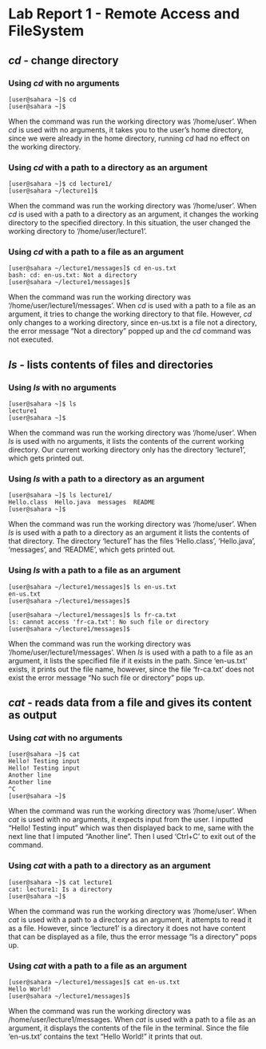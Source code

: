 # Lab Report 1 - Remote Access and FileSystem

## *cd* - change directory

### Using *cd* with no arguments
```
[user@sahara ~]$ cd
[user@sahara ~]$
```

When the command was run the working directory was ‘/home/user’.
When *cd* is used with no arguments, it takes you to the user’s home directory, since we were already in the home directory, running *cd* had no effect on the working directory.

### Using *cd* with a path to a directory as an argument
```
[user@sahara ~]$ cd lecture1/
[user@sahara ~/lecture1]$
```

When the command was run the working directory was ‘/home/user’.
When *cd* is used with a path to a directory as an argument, it changes the working directory to the specified directory. In this situation, the user changed the working directory to ‘/home/user/lecture1’.

### Using *cd* with a path to a file as an argument
```
[user@sahara ~/lecture1/messages]$ cd en-us.txt 
bash: cd: en-us.txt: Not a directory
[user@sahara ~/lecture1/messages]$
```

When the command was run the working directory was ‘/home/user/lecture1/messages’.
When *cd* is used with a path to a file as an argument, it tries to change the working directory to that file. However, *cd* only changes to a working directory, since en-us.txt is a file not a directory, the error message “Not a directory” popped up and the *cd* command was not executed.

## *ls* - lists contents of files and directories 

### Using *ls* with no arguments
```
[user@sahara ~]$ ls
lecture1
[user@sahara ~]$ 
```
When the command was run the working directory was ‘/home/user’.
When *ls* is used with no arguments, it lists the contents of the current working directory. Our current working directory only has the directory ‘lecture1’, which gets printed out.

### Using *ls* with a path to a directory as an argument
```
[user@sahara ~]$ ls lecture1/
Hello.class  Hello.java  messages  README
[user@sahara ~]$ 
```

When the command was run the working directory was ‘/home/user’.
When *ls* is used with a path to a directory as an argument it lists the contents of that directory. The directory ‘lecture1’ has the files ‘Hello.class’, ‘Hello.java’, ‘messages’, and ‘README’, which gets printed out.

### Using *ls* with a path to a file as an argument
```
[user@sahara ~/lecture1/messages]$ ls en-us.txt 
en-us.txt
[user@sahara ~/lecture1/messages]$ 
```
```
[user@sahara ~/lecture1/messages]$ ls fr-ca.txt
ls: cannot access 'fr-ca.txt': No such file or directory
[user@sahara ~/lecture1/messages]$
```

When the command was run the working directory was ‘/home/user/lecture1/messages’.
When *ls* is used with a path to a file as an argument, it lists the specified file if it exists in the path. Since ‘en-us.txt’ exists, it prints out the file name, however, since the file ‘fr-ca.txt’ does not exist the error message “No such file or directory” pops up.	

## *cat* - reads data from a file and gives its content as output

### Using *cat* with no arguments
```
[user@sahara ~]$ cat
Hello! Testing input
Hello! Testing input
Another line
Another line
^C
[user@sahara ~]$ 
```

When the command was run the working directory was ‘/home/user’.
When *cat* is used with no arguments, it expects input from the user. I inputted “Hello! Testing input” which was then displayed back to me, same with the next line that I imputed “Another line”. Then I used ‘Ctrl+C’ to exit out of the command.

### Using *cat* with a path to a directory as an argument
```
[user@sahara ~]$ cat lecture1
cat: lecture1: Is a directory
[user@sahara ~]$ 
```

When the command was run the working directory was ‘/home/user’.
When *cat* is used with a path to a directory as an argument, it attempts to read it as a file. However, since ‘lecture1’ is a directory it does not have content that can be displayed as a file, thus the error message “Is a directory” pops up.

### Using *cat* with a path to a file as an argument
```
[user@sahara ~/lecture1/messages]$ cat en-us.txt 
Hello World!
[user@sahara ~/lecture1/messages]$ 
```

When the command was run the working directory was /home/user/lecture1/messages.
When *cat* is used with a path to a file as an argument, it displays the contents of the file in the terminal. Since the file ‘en-us.txt’ contains the text “Hello World!” it prints that out.

